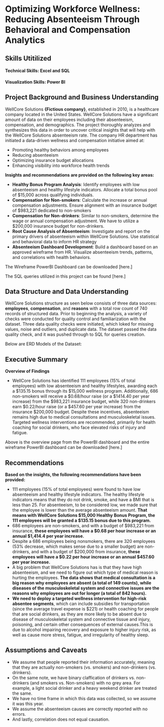 # Optimizing Workforce Wellness: Reducing Absenteeism Through Behavioral and Compensation Analytics 
## Skills Utitilized
#### Technical Skills: Excel and SQL 
#### Visualization Skills: Power BI

## Project Background and Business Understanding
WellCore Solutions **{Fictious company}**, established in 2010, is a healthcare company located in the United States. 
WellCore Solutions have a significant amount of data on their employees including their absenteeism, compensation, and demographics. The project thoroughly analyzes and synthesizes this data in order to uncover critical insights that will help with the WellCore Solutions absenteeism rate. The company HR department has initiated a data-driven wellness and compensation initiative aimed at: 
- Promoting healthy behaviors among employees
- Reducing absenteeism
- Optimizing insurance budget allocations 
- Enhancing visibility into workforce health trends


**Insights and recommendations are provided on the following key areas:**
-   **Healthy Bonus Program Analysis**: Identify employees with low absenteeism and healthy lifestyle indicators. Allocate a total bonus pool of $15,000 across qualifying individuals.
-   **Compensation for Non-smokers**: Calculate the increase or annual compensation adjustments. Ensure alignment with an insurance budget of $983,221 dedicated to non-smokers
-   **Compensation for Non-drinkers**: Similar to non-smokers, determine the wage or annual compensation adjustment. We have to utilize a $200,000 insurance budget for non-drinkers.
-   **Root Cause Analysis of Absenteeism**: Investigate and report on the primary drivers of absenteeism within WellCore Solutions. Use statistical and behavioral data to inform HR strategy
-   **Absenteeism Dashboard Development**: Build a dashboard based on an approved wireframe from HR. Visualize absenteeism trends, patterns, and correlations with health behaviors.

The Wireframe PowerBI Dashboard can be downloaded [here.] 

The SQL queries utilized in this project can be found [here.]

## Data Structure and Data Understanding 
WellCore Solutions structure as seen below consists of three data sources: **employees**, **compensation**, and **reasons** with a total row count of 740 records of structured data. Prior to beginning the analysis, a variety of checks were conducted for quality control and familiarization with the dataset. Three data quality checks were initiated, which loked for missing values, noise and outliers, and duplicate data. The dataset passed the data quality check, and it was pushed through to SQL for queries creation. 

Below are ERD Models of the Dataset: 

## Executive Summary
**Overview of Findings**
- WellCore Solutions has identified 111 employees (15% of total employees) with low absenteeism and healthy lifestyles, awarding each a $135.15 bonus through its $15,000 wellness program. Additionally, 686 non-smokers will receive a $0.68/hour raise (or a $1414.40 per year increase) from the $983,221 insurance budget, while 320 non-drinkers earn $0.22/hour raise (or a $457.60 per year increase) from the insurance $200,000 budget. Despite these incentives, absenteeism remains high due to medical consultations and musculoskeletal issues. Targeted wellness interventions are recommended, primarily for health coaching for social drinkers, who face elevated risks of injury and fatigue. 

Above is the overview page from the PowerBI dashboard and the entire wireframe PowerBI dashboard can be downloaded [here.] 

## Recommendations 
**Based on the insights, the following recommendations have been provided:**
- 111 employees (15% of total employees) were found to have low absenteeism and healthy lifestyle indicators. The healthy lifestyle indicators means that they do not drink, smoke, and have a BMI that is less than 25. For absenteeism, to be considered low, we made sure that the employee is lower than the average absenteeism amount. **That means with WellCore Solutions $15,000 Healthy Bonus Program, the 111 employees will be granted a $135.15 bonus due to this program.** 
- 686 employees are non-smokers, and with a budget of $983,221 from insurance, **these employees will have a $0.68 per hour increase or an annual $1,414.4 per year increase.**
- Despite a 686 employees being nonsmokers, there are 320 employees (53% decrease, which makes sense due to a smaller budget) are non-drinkers, and with a budget of $200,000 from insurance, **these employees will have a $0.22 per hour increase or an annual $457.60 per year increase.** 
- A big problem that WellCore Solutions has is that they have high absenteeism, and we need to figure out which type of medical reason is hurting the employees. **The data shows that medical consultation is a big reason why employees are absent (a total of 149 counts), while diseases of the musculoskeletal system and connective issues are the reasons why employees are out for longer (a total of 842 hours).**  
- **We need to deploy a targeted wellness intervention for high-risk absentee segments**, which can include subsidies for transportation (since the average travel expense is $221) or health coaching for people that are social drinkers, as they are more likely to be absent due to disease of musculoskeletal system and connective tissue and injury, poisoning, and certain other consequences of external causes.This is due to alcohol impairing recovery and exposure to higher injury risk, as well as cause more stress, fatigue, and irregularity of healthy sleep.  

## Assumptions and Caveats
- We assume that people reported their information accurately, meaning that they are actually non-smokers (vs. smokers) and non-drinkers (vs. drinkers). 
- On the same note, we have binary claffication of drinkers vs. non-drinkers (and smokers vs. Non-smokers) with no grey area. For example, a light social drinker and a heavy weekend drinker are treated the same. 
- We have no time frame in which this data was collected, so we assume it was this year. 
- We assume the absenteeism causes are correctly reported with no errors.
- And lastly, correlation does not equal causation.
